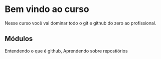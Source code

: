# Bem vindo ao curso

Nesse curso você vai dominar todo o git e github do zero ao profissional.

## Módulos

Entendendo o que é github, Aprendendo sobre repostiórios

